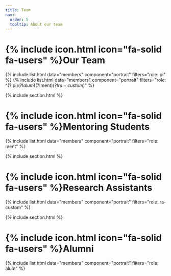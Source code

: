 ```yaml
---
title: Team
nav:
  order: 5
  tooltip: About our team
---
```


# {% include icon.html icon="fa-solid fa-users" %}Our Team


{% include list.html data="members" component="portrait" filters="role: pi" %}
{% include list.html data="members" component="portrait" filters="role: ^(?!pi$)(?!alum$)(?!ment$)(?!ra-custom$)" %}

{% include section.html %}

# {% include icon.html icon="fa-solid fa-users" %}Mentoring Students

{% include list.html data="members" component="portrait" filters="role: ment" %}

{% include section.html %}

# {% include icon.html icon="fa-solid fa-users" %}Research Assistants

{% include list.html data="members" component="portrait" filters="role: ra-custom" %}

{% include section.html %}

# {% include icon.html icon="fa-solid fa-users" %}Alumni

{% include list.html data="members" component="portrait" filters="role: alum" %}

